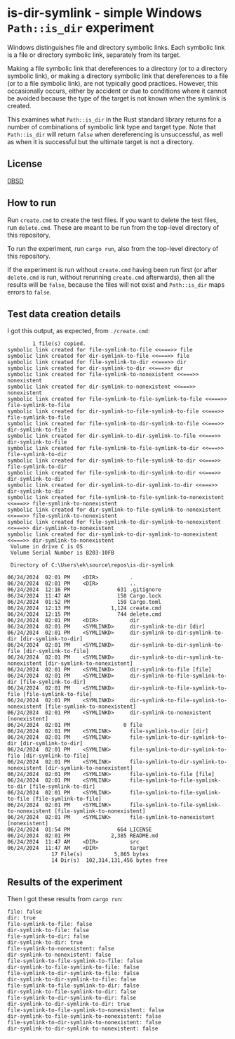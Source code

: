 # is-dir-symlink - simple Windows `Path::is_dir` experiment

Windows distinguishes file and directory symbolic links. Each symbolic link is a file or directory symbolic link, separately from its target.

Making a file symbolic link that dereferences to a directory (or to a directory symbolic link), or making a directory symbolic link that dereferences to a file (or to a file symbolic link), are not typically good practices. However, this occasionally occurs, either by accident or due to conditions where it cannot be avoided because the type of the target is not known when the symlink is created.

This examines what `Path::is_dir` in the Rust standard library returns for a number of combinations of symbolic link type and target type. Note that `Path::is_dir` will return `false` when dereferencing is unsuccessful, as well as when it is successful but the ultimate target is not a directory.

## License

[0BSD](LICENSE)

## How to run

Run `create.cmd` to create the test files. If you want to delete the test files, run `delete.cmd`. These are meant to be run from the top-level directory of this repository.

To run the experiment, run `cargo run`, also from the top-level directory of this repository.

If the experiment is run without `create.cmd` having been run first (or after `delete.cmd` is run, without rerunning `create.cmd` afterwards), then all the results will be `false`, because the files will not exist and `Path::is_dir` maps errors to `false`.

## Test data creation details

I got this output, as expected, from `./create.cmd`:

```text
        1 file(s) copied.
symbolic link created for file-symlink-to-file <<===>> file
symbolic link created for dir-symlink-to-file <<===>> file
symbolic link created for file-symlink-to-dir <<===>> dir
symbolic link created for dir-symlink-to-dir <<===>> dir
symbolic link created for file-symlink-to-nonexistent <<===>> nonexistent
symbolic link created for dir-symlink-to-nonexistent <<===>> nonexistent
symbolic link created for file-symlink-to-file-symlink-to-file <<===>> file-symlink-to-file
symbolic link created for dir-symlink-to-file-symlink-to-file <<===>> file-symlink-to-file
symbolic link created for file-symlink-to-dir-symlink-to-file <<===>> dir-symlink-to-file
symbolic link created for dir-symlink-to-dir-symlink-to-file <<===>> dir-symlink-to-file
symbolic link created for file-symlink-to-file-symlink-to-dir <<===>> file-symlink-to-dir
symbolic link created for dir-symlink-to-file-symlink-to-dir <<===>> file-symlink-to-dir
symbolic link created for file-symlink-to-dir-symlink-to-dir <<===>> dir-symlink-to-dir
symbolic link created for dir-symlink-to-dir-symlink-to-dir <<===>> dir-symlink-to-dir
symbolic link created for file-symlink-to-file-symlink-to-nonexistent <<===>> file-symlink-to-nonexistent
symbolic link created for dir-symlink-to-file-symlink-to-nonexistent <<===>> file-symlink-to-nonexistent
symbolic link created for file-symlink-to-dir-symlink-to-nonexistent <<===>> dir-symlink-to-nonexistent
symbolic link created for dir-symlink-to-dir-symlink-to-nonexistent <<===>> dir-symlink-to-nonexistent
 Volume in drive C is OS
 Volume Serial Number is B203-10FB

 Directory of C:\Users\ek\source\repos\is-dir-symlink

06/24/2024  02:01 PM    <DIR>          .
06/24/2024  02:01 PM    <DIR>          ..
06/24/2024  12:16 PM               631 .gitignore
06/24/2024  11:47 AM               158 Cargo.lock
06/24/2024  01:52 PM               159 Cargo.toml
06/24/2024  12:13 PM             1,124 create.cmd
06/24/2024  12:15 PM               744 delete.cmd
06/24/2024  02:01 PM    <DIR>          dir
06/24/2024  02:01 PM    <SYMLINKD>     dir-symlink-to-dir [dir]
06/24/2024  02:01 PM    <SYMLINKD>     dir-symlink-to-dir-symlink-to-dir [dir-symlink-to-dir]
06/24/2024  02:01 PM    <SYMLINKD>     dir-symlink-to-dir-symlink-to-file [dir-symlink-to-file]
06/24/2024  02:01 PM    <SYMLINKD>     dir-symlink-to-dir-symlink-to-nonexistent [dir-symlink-to-nonexistent]
06/24/2024  02:01 PM    <SYMLINKD>     dir-symlink-to-file [file]
06/24/2024  02:01 PM    <SYMLINKD>     dir-symlink-to-file-symlink-to-dir [file-symlink-to-dir]
06/24/2024  02:01 PM    <SYMLINKD>     dir-symlink-to-file-symlink-to-file [file-symlink-to-file]
06/24/2024  02:01 PM    <SYMLINKD>     dir-symlink-to-file-symlink-to-nonexistent [file-symlink-to-nonexistent]
06/24/2024  02:01 PM    <SYMLINKD>     dir-symlink-to-nonexistent [nonexistent]
06/24/2024  02:01 PM                 0 file
06/24/2024  02:01 PM    <SYMLINK>      file-symlink-to-dir [dir]
06/24/2024  02:01 PM    <SYMLINK>      file-symlink-to-dir-symlink-to-dir [dir-symlink-to-dir]
06/24/2024  02:01 PM    <SYMLINK>      file-symlink-to-dir-symlink-to-file [dir-symlink-to-file]
06/24/2024  02:01 PM    <SYMLINK>      file-symlink-to-dir-symlink-to-nonexistent [dir-symlink-to-nonexistent]
06/24/2024  02:01 PM    <SYMLINK>      file-symlink-to-file [file]
06/24/2024  02:01 PM    <SYMLINK>      file-symlink-to-file-symlink-to-dir [file-symlink-to-dir]
06/24/2024  02:01 PM    <SYMLINK>      file-symlink-to-file-symlink-to-file [file-symlink-to-file]
06/24/2024  02:01 PM    <SYMLINK>      file-symlink-to-file-symlink-to-nonexistent [file-symlink-to-nonexistent]
06/24/2024  02:01 PM    <SYMLINK>      file-symlink-to-nonexistent [nonexistent]
06/24/2024  01:54 PM               664 LICENSE
06/24/2024  02:01 PM             2,385 README.md
06/24/2024  11:47 AM    <DIR>          src
06/24/2024  11:47 AM    <DIR>          target
              17 File(s)          5,865 bytes
              14 Dir(s)  102,314,131,456 bytes free
```

## Results of the experiment

Then I got these results from `cargo run`:

```text
file: false
dir: true
file-symlink-to-file: false
dir-symlink-to-file: false
file-symlink-to-dir: false
dir-symlink-to-dir: true
file-symlink-to-nonexistent: false
dir-symlink-to-nonexistent: false
file-symlink-to-file-symlink-to-file: false
dir-symlink-to-file-symlink-to-file: false
file-symlink-to-dir-symlink-to-file: false
dir-symlink-to-dir-symlink-to-file: false
file-symlink-to-file-symlink-to-dir: false
dir-symlink-to-file-symlink-to-dir: false
file-symlink-to-dir-symlink-to-dir: false
dir-symlink-to-dir-symlink-to-dir: true
file-symlink-to-file-symlink-to-nonexistent: false
dir-symlink-to-file-symlink-to-nonexistent: false
file-symlink-to-dir-symlink-to-nonexistent: false
dir-symlink-to-dir-symlink-to-nonexistent: false
```
